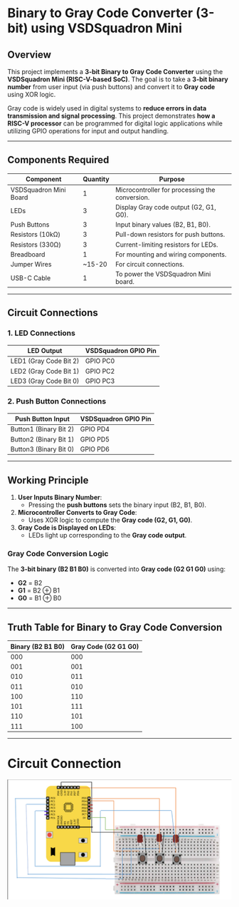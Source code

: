 # Binary to Gray Code Converter (3-bit) using VSDSquadron Mini  

## Overview  
This project implements a **3-bit Binary to Gray Code Converter** using the **VSDSquadron Mini (RISC-V-based SoC)**. The goal is to take a **3-bit binary number** from user input (via push buttons) and convert it to **Gray code** using XOR logic.  

Gray code is widely used in digital systems to **reduce errors in data transmission and signal processing**. This project demonstrates **how a RISC-V processor** can be programmed for digital logic applications while utilizing GPIO operations for input and output handling.  

---

## Components Required  
| **Component**          | **Quantity** | **Purpose**                                      |
|------------------------|-------------|--------------------------------------------------|
| VSDSquadron Mini Board | 1           | Microcontroller for processing the conversion.  |
| LEDs                  | 3           | Display Gray code output (G2, G1, G0).          |
| Push Buttons          | 3           | Input binary values (B2, B1, B0).               |
| Resistors (10kΩ)      | 3           | Pull-down resistors for push buttons.           |
| Resistors (330Ω)      | 3           | Current-limiting resistors for LEDs.            |
| Breadboard            | 1           | For mounting and wiring components.             |
| Jumper Wires          | ~15-20      | For circuit connections.                        |
| USB-C Cable           | 1           | To power the VSDSquadron Mini board.            |

---

## Circuit Connections  
### 1. LED Connections  
| **LED Output**      | **VSDSquadron GPIO Pin** |
|---------------------|-------------------------|
| LED1 (Gray Code Bit 2) | GPIO PC0             |
| LED2 (Gray Code Bit 1) | GPIO PC2             |
| LED3 (Gray Code Bit 0) | GPIO PC3             |

### 2. Push Button Connections  
| **Push Button Input** | **VSDSquadron GPIO Pin** |
|-----------------------|-------------------------|
| Button1 (Binary Bit 2) | GPIO PD4             |
| Button2 (Binary Bit 1) | GPIO PD5             |
| Button3 (Binary Bit 0) | GPIO PD6             |

---

## Working Principle  
1. **User Inputs Binary Number**:  
   - Pressing the **push buttons** sets the binary input (B2, B1, B0).  
2. **Microcontroller Converts to Gray Code**:  
   - Uses XOR logic to compute the **Gray code (G2, G1, G0)**.  
3. **Gray Code is Displayed on LEDs**:  
   - LEDs light up corresponding to the **Gray code output**.  

### Gray Code Conversion Logic  
The **3-bit binary (B2 B1 B0)** is converted into **Gray code (G2 G1 G0)** using:  

- **G2** = B2  
- **G1** = B2 ⊕ B1  
- **G0** = B1 ⊕ B0  

---

## Truth Table for Binary to Gray Code Conversion  

| Binary (B2 B1 B0) | Gray Code (G2 G1 G0) |
|-------------------|---------------------|
| 000               | 000                 |
| 001               | 001                 |
| 010               | 011                 |
| 011               | 010                 |
| 100               | 110                 |
| 101               | 111                 |
| 110               | 101                 |
| 111               | 100                 |
---

# Circuit Connection
![Alt Text](binary_to_grey_circuit_connection.png)
